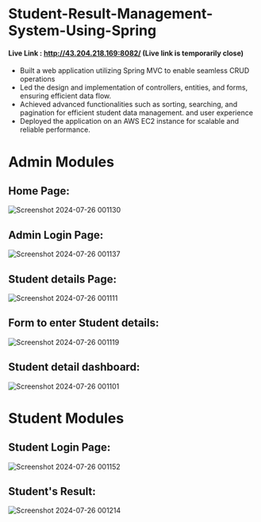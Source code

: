 # Student-Result-Management-System-Using-Spring

#### Live Link : http://43.204.218.169:8082/ (Live link is temporarily close)

- Built a web application utilizing Spring MVC to enable seamless CRUD operations 
- Led the design and implementation of controllers, entities, and forms, ensuring efficient data flow. 
- Achieved advanced functionalities such as sorting, searching, and pagination for efficient student data management. and user experience  
- Deployed the application on an AWS EC2 instance for scalable and reliable performance. 





# Admin Modules

## Home Page:
![Screenshot 2024-07-26 001130](https://github.com/user-attachments/assets/c0c03254-348c-4c17-9be8-113fb6cdf79c)

## Admin Login Page:
![Screenshot 2024-07-26 001137](https://github.com/user-attachments/assets/757a7ecb-a875-4dd5-b6e1-e2232d28f75d)

## Student details Page: 
![Screenshot 2024-07-26 001111](https://github.com/user-attachments/assets/e1db754d-97af-44b5-bd4f-4954a3ea404d)

## Form to enter Student details:
![Screenshot 2024-07-26 001119](https://github.com/user-attachments/assets/d42ac8d1-a3cf-4db6-891f-c36db7ba6643)

## Student detail dashboard:
![Screenshot 2024-07-26 001101](https://github.com/user-attachments/assets/c7eeb31b-9a9f-41a8-8d71-6cf5ecc4b5f1)


# Student Modules

## Student Login Page:
![Screenshot 2024-07-26 001152](https://github.com/user-attachments/assets/fc2f8091-f791-4de9-9a93-15e85df949c5)

## Student's Result:
![Screenshot 2024-07-26 001214](https://github.com/user-attachments/assets/7cd982e9-309d-46d1-8d8b-f2f46adba39e)

